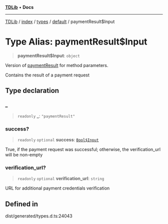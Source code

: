 [**TDLib**](../../../../../../README.md) • **Docs**

***

[TDLib](../../../../../../modules.md) / [index](../../../../../README.md) / [types](../../../README.md) / [default](../README.md) / paymentResult$Input

# Type Alias: paymentResult$Input

> **paymentResult$Input**: `object`

Version of [paymentResult](paymentResult.md) for method parameters.

Contains the result of a payment request

## Type declaration

### \_

> `readonly` **\_**: `"paymentResult"`

### success?

> `readonly` `optional` **success**: [`Bool$Input`](Bool$Input.md)

True, if the payment request was successful; otherwise, the verification_url will be non-empty

### verification\_url?

> `readonly` `optional` **verification\_url**: `string`

URL for additional payment credentials verification

## Defined in

dist/generated/types.d.ts:24043
